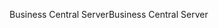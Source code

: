 <span data-ttu-id="1dc87-101">Business Central Server</span><span class="sxs-lookup"><span data-stu-id="1dc87-101">Business Central Server</span></span>